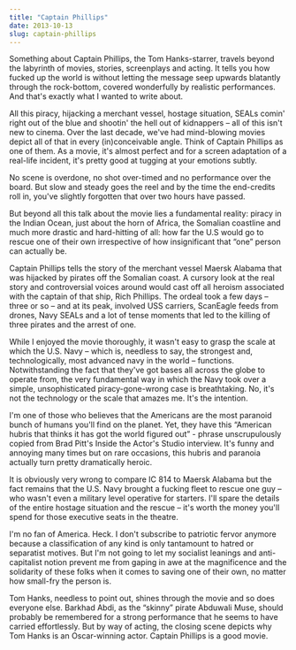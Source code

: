 ```yaml
---
title: "Captain Phillips"
date: 2013-10-13
slug: captain-phillips
---
```


Something about Captain Phillips, the Tom Hanks-starrer, travels beyond the labyrinth of movies, stories, screenplays and acting. It tells you how fucked up the world is without letting the message seep upwards blatantly through the rock-bottom, covered wonderfully by realistic performances. And that's exactly what I wanted to write about.

All this piracy, hijacking a merchant vessel, hostage situation, SEALs comin' right out of the blue and shootin' the hell out of kidnappers – all of this isn't new to cinema. Over the last decade, we've had mind-blowing movies depict all of that in every (in)conceivable angle. Think of Captain Phillips as one of them. As a movie, it's almost perfect and for a screen adaptation of a real-life incident, it's pretty good at tugging at your emotions subtly.

No scene is overdone, no shot over-timed and no performance over the board. But slow and steady goes the reel and by the time the end-credits roll in, you've slightly forgotten that over two hours have passed.

But beyond all this talk about the movie lies a fundamental reality: piracy in the Indian Ocean, just about the horn of Africa, the Somalian coastline and much more drastic and hard-hitting of all: how far the U.S would go to rescue one of their own irrespective of how insignificant that “one” person can actually be.

Captain Phillips tells the story of the merchant vessel Maersk Alabama that was hijacked by pirates off the Somalian coast. A cursory look at the real story and controversial voices around would cast off all heroism associated with the captain of that ship, Rich Phillips. The ordeal took a few days – three or so – and at its peak, involved USS carriers, ScanEagle feeds from drones, Navy SEALs and a lot of tense moments that led to the killing of three pirates and the arrest of one.

While I enjoyed the movie thoroughly, it wasn't easy to grasp the scale at which the U.S. Navy – which is, needless to say, the strongest and, technologically, most advanced navy in the world – functions. Notwithstanding the fact that they've got bases all across the globe to operate from, the very fundamental way in which the Navy took over a simple, unsophisticated piracy-gone-wrong case is breathtaking. No, it's not the technology or the scale that amazes me. It's the intention.

I'm one of those who believes that the Americans are the most paranoid bunch of humans you'll find on the planet. Yet, they have this “American hubris that thinks it has got the world figured out” - phrase unscrupulously copied from Brad Pitt's Inside the Actor's Studio interview. It's funny and annoying many times but on rare occasions, this hubris and paranoia actually turn pretty dramatically heroic.

It is obviously very wrong to compare IC 814 to Maersk Alabama but the fact remains that the U.S. Navy brought a fucking fleet to rescue one guy – who wasn't even a military level operative for starters. I'll spare the details of the entire hostage situation and the rescue – it's worth the money you'll spend for those executive seats in the theatre.

I'm no fan of America. Heck. I don't subscribe to patriotic fervor anymore because a classification of any kind is only tantamount to hatred or separatist motives. But I'm not going to let my socialist leanings and anti-capitalist notion prevent me from gaping in awe at the magnificence and the solidarity of these folks when it comes to saving one of their own, no matter how small-fry the person is.

Tom Hanks, needless to point out, shines through the movie and so does everyone else. Barkhad Abdi, as the “skinny” pirate Abduwali Muse, should probably be remembered for a strong performance that he seems to have carried effortlessly. But by way of acting, the closing scene depicts why Tom Hanks is an Oscar-winning actor. Captain Phillips is a good movie.
